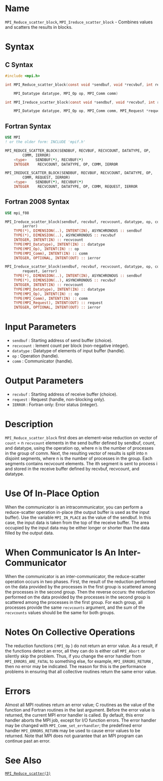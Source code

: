 # Name

`MPI_Reduce_scatter_block`, `MPI_Ireduce_scatter_block` - Combines
values and scatters the results in blocks.

# Syntax

## C Syntax

```c
#include <mpi.h>

int MPI_Reduce_scatter_block(const void *sendbuf, void *recvbuf, int recvcount,

    MPI_Datatype datatype, MPI_Op op, MPI_Comm comm)

int MPI_Ireduce_scatter_block(const void *sendbuf, void *recvbuf, int recvcount,

    MPI_Datatype datatype, MPI_Op op, MPI_Comm comm, MPI_Request *request)
```

## Fortran Syntax

```fortran
USE MPI
! or the older form: INCLUDE 'mpif.h'

MPI_REDUCE_SCATTER_BLOCK(SENDBUF, RECVBUF, RECVCOUNT, DATATYPE, OP,
        COMM, IERROR)
    <type>    SENDBUF(*), RECVBUF(*)
    INTEGER    RECVCOUNT, DATATYPE, OP, COMM, IERROR 

MPI_IREDUCE_SCATTER_BLOCK(SENDBUF, RECVBUF, RECVCOUNT, DATATYPE, OP,
        COMM, REQUEST, IERROR)
    <type>    SENDBUF(*), RECVBUF(*)
    INTEGER    RECVCOUNT, DATATYPE, OP, COMM, REQUEST, IERROR 
```

## Fortran 2008 Syntax

```fortran
USE mpi_f08

MPI_Ireduce_scatter_block(sendbuf, recvbuf, recvcount, datatype, op, comm,
        ierror)
    TYPE(*), DIMENSION(..), INTENT(IN), ASYNCHRONOUS :: sendbuf
    TYPE(*), DIMENSION(..), ASYNCHRONOUS :: recvbuf
    INTEGER, INTENT(IN) :: recvcount
    TYPE(MPI_Datatype), INTENT(IN) :: datatype
    TYPE(MPI_Op), INTENT(IN) :: op
    TYPE(MPI_Comm), INTENT(IN) :: comm
    INTEGER, OPTIONAL, INTENT(OUT) :: ierror

MPI_Ireduce_scatter_block(sendbuf, recvbuf, recvcount, datatype, op, comm,
        request, ierror)
    TYPE(*), DIMENSION(..), INTENT(IN), ASYNCHRONOUS :: sendbuf
    TYPE(*), DIMENSION(..), ASYNCHRONOUS :: recvbuf
    INTEGER, INTENT(IN) :: recvcount
    TYPE(MPI_Datatype), INTENT(IN) :: datatype
    TYPE(MPI_Op), INTENT(IN) :: op
    TYPE(MPI_Comm), INTENT(IN) :: comm
    TYPE(MPI_Request), INTENT(OUT) :: request
    INTEGER, OPTIONAL, INTENT(OUT) :: ierror
```


# Input Parameters

* `sendbuf` : Starting address of send buffer (choice).
* `recvcount` : lement count per block (non-negative integer).
* `datatype` : Datatype of elements of input buffer (handle).
* `op` : Operation (handle).
* `comm` : Communicator (handle).

# Output Parameters

* `recvbuf` : Starting address of receive buffer (choice).
* `request` : Request (handle, non-blocking only).
* `IERROR` : Fortran only: Error status (integer).

# Description

`MPI_Reduce_scatter_block` first does an element-wise reduction on vector
of `count` = n  `recvcount` elements in the send buffer defined by
sendbuf, count, and datatype, using the operation op, where n is
the number of processes in the group of comm. Next, the resulting
vector of results is split into n disjoint segments, where n is the
number of processes in the group. Each segments contains recvcount
elements. The ith segment is sent to process i and stored in the receive
buffer defined by recvbuf, recvcount, and datatype.

# Use Of In-Place Option

When the communicator is an intracommunicator, you can perform a
reduce-scatter operation in-place (the output buffer is used as the
input buffer). Use the variable `MPI_IN_PLACE` as the value of the
sendbuf. In this case, the input data is taken from the top of the
receive buffer. The area occupied by the input data may be either longer
or shorter than the data filled by the output data.

# When Communicator Is An Inter-Communicator

When the communicator is an inter-communicator, the reduce-scatter
operation occurs in two phases. First, the result of the reduction
performed on the data provided by the processes in the first group is
scattered among the processes in the second group. Then the reverse
occurs: the reduction performed on the data provided by the processes in
the second group is scattered among the processes in the first group.
For each group, all processes provide the same `recvcounts` argument,
and the sum of the `recvcounts` values should be the same for both
groups.

# Notes On Collective Operations

The reduction functions ( `MPI_Op` ) do not return an error value. As a
result, if the functions detect an error, all they can do is either call
`MPI_Abort` or silently skip the problem. Thus, if you change the error
handler from `MPI_ERRORS_ARE_FATAL` to something else, for example,
`MPI_ERRORS_RETURN` , then no error may be indicated.
The reason for this is the performance problems in ensuring that all
collective routines return the same error value.

# Errors

Almost all MPI routines return an error value; C routines as the value
of the function and Fortran routines in the last argument.
Before the error value is returned, the current MPI error handler is
called. By default, this error handler aborts the MPI job, except for
I/O function errors. The error handler may be changed with
`MPI_Comm_set_errhandler`; the predefined error handler `MPI_ERRORS_RETURN`
may be used to cause error values to be returned. Note that MPI does not
guarantee that an MPI program can continue past an error.

# See Also

[`MPI_Reduce_scatter(3)`](./?file=MPI_Reduce_scatter.md)
